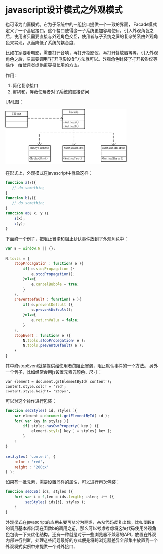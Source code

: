 # javascript设计模式之外观模式

  也可译为门面模式。它为子系统中的一组接口提供一个一致的界面， Facade模式定义了一个高层接口，这个接口使得这一子系统更加容易使用。引入外观角色之后，使用者只需要直接与外观角色交互，使用者与子系统之间的复杂关系由外观角色来实现，从而降低了系统的耦合度。

​    比如在家要看电影，需要打开音响，再打开投影仪，再打开播放器等等，引入外观角色之后，只需要调用“打开电影设备”方法就可以。外观角色封装了打开投影仪等操作，给使用者提供更容易使用的方法。

作用：

1. 简化复杂接口
2. 解耦和，屏蔽使用者对子系统的直接访问

UML图：

![img](../images/javascript/201826186728078.png)


在形式上，外观模式在javascript中就像这样：

```javascript
function a(x){
   // do something
}
function b(y){
   // do something
}
function ab( x, y ){
    a(x);
    b(y);
} 
```

下面的一个例子，把阻止冒泡和阻止默认事件放到了外观角色中：

```javascript
var N = window.N || {};

N.tools = {
    stopPropagation : function( e ){
        if( e.stopPropagation ){
            e.stopPropagation();
        }else{
            e.cancelBubble = true;
        }
    },
    preventDefault : function( e ){
        if( e.preventDefault ){
            e.preventDefault();
        }else{
            e.returnValue = false;
        }
    },
    stopEvent : function( e ){
        N.tools.stopPropagation( e );
        N.tools.preventDefault( e );
    }
} 
```

其中的stopEvent就是提供给使用者的阻止冒泡，阻止默认事件的一个方法。
另外一个例子，比如经常会用js设置元素的颜色、尺寸：

```
var element = document.getElementById('content');
content.style.color = 'red';
content.style.height= '200px'; 
```

可以对这个操作进行包装：

```javascript
function setStyles( id, styles ){
    var element = document.getElementById( id );
    for( var key in styles ){
        if( styles.hasOwnProperty( key ) ){
            element.style[ key ] = styles[ key ];
        }
    }
}

setStyles( 'content', {
    color : 'red'，
    height : '200px'
} ); 
```
如果有一批元素，需要设置同样的属性，可以进行再次包装：

```javascript
function setCSS( ids, styles ){
    for( var i = 0,len = ids.length; i<len; i++ ){
         setStyles( ids[i], styles );
    }
} 
```

​    外观模式在javascript的应用主要可以分为两类，某块代码反复出现，比如函数a的调用基本都出现在函数b的调用之前，那么可以考虑考虑将这块代码使用外观角色包装一下来优化结构。还有一种就是对于一些浏览器不兼容的API，放置在外观内部进行判断，处理这些问题最好的方式便是将跨浏览器差异全部集中放置到一个外观模式实例中来提供一个对外接口。